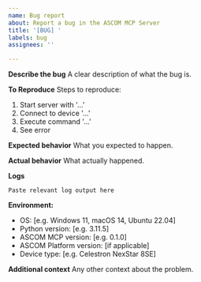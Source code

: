 ```yaml
---
name: Bug report
about: Report a bug in the ASCOM MCP Server
title: '[BUG] '
labels: bug
assignees: ''

---
```


**Describe the bug**
A clear description of what the bug is.

**To Reproduce**
Steps to reproduce:
1. Start server with '...'
2. Connect to device '...'
3. Execute command '...'
4. See error

**Expected behavior**
What you expected to happen.

**Actual behavior**
What actually happened.

**Logs**
```
Paste relevant log output here
```

**Environment:**
 - OS: [e.g. Windows 11, macOS 14, Ubuntu 22.04]
 - Python version: [e.g. 3.11.5]
 - ASCOM MCP version: [e.g. 0.1.0]
 - ASCOM Platform version: [if applicable]
 - Device type: [e.g. Celestron NexStar 8SE]

**Additional context**
Any other context about the problem.